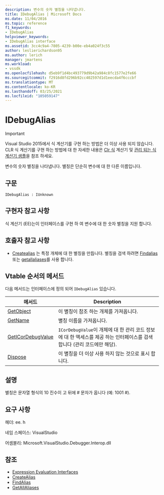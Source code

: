 ```yaml
---
description: 변수의 숫자 별칭을 나타냅니다.
title: IDebugAlias | Microsoft Docs
ms.date: 11/04/2016
ms.topic: reference
f1_keywords:
- IDebugAlias
helpviewer_keywords:
- IDebugAlias interface
ms.assetid: 3cc4c9a4-7805-4239-b00e-eb4a024f3c55
author: leslierichardson95
ms.author: lerich
manager: jmartens
ms.workload:
- vssdk
ms.openlocfilehash: d5eb9f1d4bc493779d9b42a984c8fc1577e2fe66
ms.sourcegitcommit: f2916d8fd296b92cc402597d1d1eecda4f6cccbf
ms.translationtype: MT
ms.contentlocale: ko-KR
ms.lasthandoff: 03/25/2021
ms.locfileid: "105059147"
---
```

# <a name="idebugalias"></a>IDebugAlias
> [!IMPORTANT]
> Visual Studio 2015에서 식 계산기를 구현 하는 방법은 더 이상 사용 되지 않습니다. CLR 식 계산기를 구현 하는 방법에 대 한 자세한 내용은 [Clr 식](https://github.com/Microsoft/ConcordExtensibilitySamples/wiki/CLR-Expression-Evaluators) 계산기 및 [관리 되는 식 계산기 샘플](https://github.com/Microsoft/ConcordExtensibilitySamples/wiki/Managed-Expression-Evaluator-Sample)을 참조 하세요.

 변수의 숫자 별칭을 나타냅니다. 별칭은 단순히 변수에 대 한 다른 이름입니다.

## <a name="syntax"></a>구문

```
IDebugAlias : IUnknown
```

## <a name="notes-for-implementers"></a>구현자 참고 사항
 식 계산기 (EE)는이 인터페이스를 구현 하 여 변수에 대 한 숫자 별칭을 지원 합니다.

## <a name="notes-for-callers"></a>호출자 참고 사항
- [Createalias](../../../extensibility/debugger/reference/idebugobject2-createalias.md) 는 특정 개체에 대 한 별칭을 만듭니다. 별칭을 검색 하려면 [Findalias](../../../extensibility/debugger/reference/idebugbinder3-findalias.md) 또는 [getallaliases](../../../extensibility/debugger/reference/idebugbinder3-getallaliases.md)를 사용 합니다.

## <a name="methods-in-vtable-order"></a>Vtable 순서의 메서드
 다음 메서드는 인터페이스에 정의 되어 `IDebugAlias` 있습니다.

|메서드|Description|
|------------|-----------------|
|[GetObject](../../../extensibility/debugger/reference/idebugalias-getobject.md)|이 별칭이 참조 하는 개체를 가져옵니다.|
|[GetName](../../../extensibility/debugger/reference/idebugalias-getname.md)|별칭 이름을 가져옵니다.|
|[GetICorDebugValue](../../../extensibility/debugger/reference/idebugalias-geticordebugvalue.md)|`ICorDebugValue`이 개체에 대 한 관리 코드 정보에 대 한 액세스를 제공 하는 인터페이스를 검색 합니다 (관리 코드에만 해당).|
|[Dispose](../../../extensibility/debugger/reference/idebugalias-dispose.md)|이 별칭을 더 이상 사용 하지 않는 것으로 표시 합니다.|

## <a name="remarks"></a>설명
 별칭은 문자열 형식의 10 진수이 고 뒤에 # 문자가 옵니다 (예: 1001 #).

## <a name="requirements"></a>요구 사항
 헤더: ee. h

 네임 스페이스: VisualStudio

 어셈블리: Microsoft.VisualStudio.Debugger.Interop.dll

## <a name="see-also"></a>참조
- [Expression Evaluation Interfaces](../../../extensibility/debugger/reference/expression-evaluation-interfaces.md)
- [CreateAlias](../../../extensibility/debugger/reference/idebugobject2-createalias.md)
- [FindAlias](../../../extensibility/debugger/reference/idebugbinder3-findalias.md)
- [GetAllAliases](../../../extensibility/debugger/reference/idebugbinder3-getallaliases.md)
